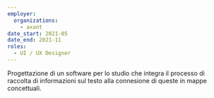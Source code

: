 ```yaml
---
employer:
  organizations:
    - axant
date_start: 2021-05
date_end: 2021-11
roles:
  - UI / UX Designer
---
```


Progettazione di un software per lo studio che integra il processo di raccolta di informazioni sul testo alla connesione di queste in mappe concettuali.

